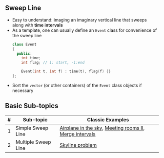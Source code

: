 **Sweep Line**
---
* Easy to understand: imaging an imaginary vertical line that sweeps along with **time intervals**
* As a template, one can usually define an `Event` class for convenience of the sweep line
    ```c++
    class Event
    {
      public:
        int time;
        int flag; // 1: start, -1:end

        Event(int t, int f) : time(t), flag(f) {}
    };
    ```
* Sort the `vector` (or other containers) of the `Event` class objects if necessary

**Basic Sub-topics**
---
| # | Sub-topic | Classic Examples |
|---| --------- | ---------------- |
|1|Simple Sweep Line| [Airplane in the sky](airplane_in_the_sky.cpp), [Meeting rooms II](meeting_rooms_II.cpp), [Merge intervals](merge_intervals.cpp)
|2|Multiple Sweep Line| [Skyline problem](skyline_problem.cpp)